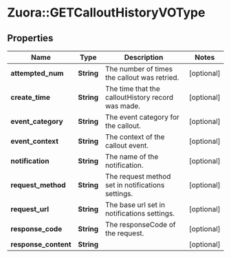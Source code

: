 # Zuora::GETCalloutHistoryVOType

## Properties
Name | Type | Description | Notes
------------ | ------------- | ------------- | -------------
**attempted_num** | **String** | The number of times the callout was retried.  | [optional] 
**create_time** | **String** | The time that the calloutHistory record was made.  | [optional] 
**event_category** | **String** | The event category for the callout.  | [optional] 
**event_context** | **String** | The context of the callout event.  | [optional] 
**notification** | **String** | The name of the notification.  | [optional] 
**request_method** | **String** | The request method set in notifications settings.  | [optional] 
**request_url** | **String** | The base url set in notifications settings.  | [optional] 
**response_code** | **String** | The responseCode of the request.  | [optional] 
**response_content** | **String** |  | [optional] 


